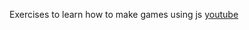Exercises to learn how to make games using js
[youtube](https://youtu.be/GFO_txvwK_c?si=L7czJ82gjO10BRGK)
